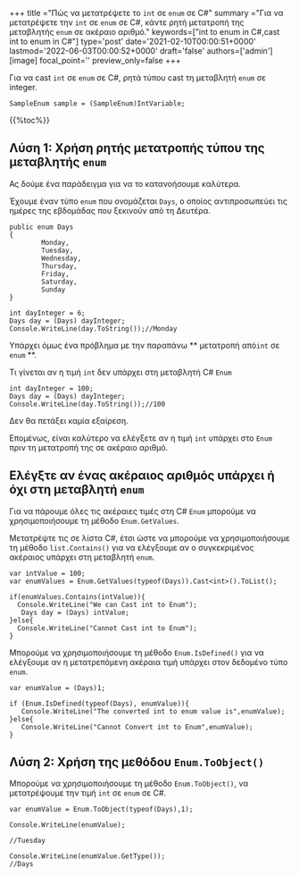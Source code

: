 +++
title   ="Πώς να μετατρέψετε το `int` σε `enum` σε C#"
summary ="Για να μετατρέψετε την `int` σε `enum` σε C#, κάντε ρητή μετατροπή της μεταβλητής `enum` σε ακέραιο αριθμό."
keywords=["int to enum in C#,cast int to enum in C#"]
type='post'
date='2021-02-10T00:00:51+0000'
lastmod='2022-06-03T00:00:52+0000'
draft='false'
authors=['admin']
[image]
focal_point=''
preview_only=false
+++

Για να cast `int` σε `enum` σε C#, ρητά τύπου cast τη μεταβλητή `enum` σε integer.

```
SampleEnum sample = (SampleEnum)IntVariable;
```

{{%toc%}}

## Λύση 1: Χρήση ρητής μετατροπής τύπου της μεταβλητής `enum` 

Ας δούμε ένα παράδειγμα για να το κατανοήσουμε καλύτερα.

Έχουμε έναν τύπο `enum` που ονομάζεται `Days`, ο οποίος αντιπροσωπεύει τις ημέρες της εβδομάδας που ξεκινούν από τη Δευτέρα.

```
public enum Days
{
        Monday,  
        Tuesday,  
        Wednesday,  
        Thursday,  
        Friday,  
        Saturday,  
        Sunday
}

int dayInteger = 6;
Days day = (Days) dayInteger;
Console.WriteLine(day.ToString());//Monday
```

Υπάρχει όμως ένα πρόβλημα με την παραπάνω ** μετατροπή από`int` σε `enum` **.

Τι γίνεται αν η τιμή `int` δεν υπάρχει στη μεταβλητή C# `Enum` 

```
int dayInteger = 100;
Days day = (Days) dayInteger;
Console.WriteLine(day.ToString());//100
```

Δεν θα πετάξει καμία εξαίρεση.

Επομένως, είναι καλύτερο να ελέγξετε αν η τιμή `int` υπάρχει στο `Enum` πριν τη μετατροπή της σε ακέραιο αριθμό.

## Ελέγξτε αν ένας ακέραιος αριθμός υπάρχει ή όχι στη μεταβλητή `enum` 

Για να πάρουμε όλες τις ακέραιες τιμές στη C# `Enum` μπορούμε να χρησιμοποιήσουμε τη μέθοδο `Enum.GetValues`.

Μετατρέψτε τις σε λίστα C#, έτσι ώστε να μπορούμε να χρησιμοποιήσουμε τη μέθοδο `list.Contains()` για να ελέγξουμε αν ο συγκεκριμένος ακέραιος υπάρχει στη μεταβλητή `enum`.

```
var intValue = 100;
var enumValues = Enum.GetValues(typeof(Days)).Cast<int>().ToList();

if(enumValues.Contains(intValue)){
  Console.WriteLine("We can Cast int to Enum");  
   Days day = (Days) intValue;
}else{
  Console.WriteLine("Cannot Cast int to Enum");
}

```
Μπορούμε να χρησιμοποιήσουμε τη μέθοδο `Enum.IsDefined()` για να ελέγξουμε αν η μετατρεπόμενη ακέραια τιμή υπάρχει στον δεδομένο τύπο `enum`.  

```
var enumValue = (Days)1;

if (Enum.IsDefined(typeof(Days), enumValue)){
   Console.WriteLine("The converted int to enum value is",enumValue);
}else{
   Console.WriteLine("Cannot Convert int to Enum",enumValue);
}
```


## Λύση 2: Χρήση της μεθόδου `Enum.ToObject()` 

Μπορούμε να χρησιμοποιήσουμε τη μέθοδο `Enum.ToObject()`, να μετατρέψουμε την τιμή `int` σε `enum` σε C#.

```
var enumValue = Enum.ToObject(typeof(Days),1);

Console.WriteLine(enumValue);

//Tuesday

Console.WriteLine(enumValue.GetType());
//Days

```





